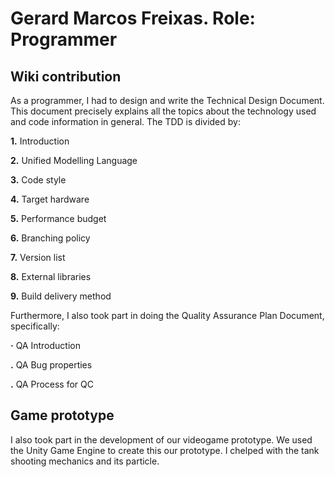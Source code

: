 # Gerard Marcos Freixas. Role: Programmer

## Wiki contribution

As a programmer, I had to design and write the Technical Design Document. This document precisely explains all the topics about the technology used and code information in general. The TDD is divided by:

**1.** Introduction

**2.** Unified Modelling Language

**3.** Code style

**4.** Target hardware

**5.** Performance budget

**6.** Branching policy

**7.** Version list

**8.** External libraries

**9.** Build delivery method

Furthermore, I also took part in doing the Quality Assurance Plan Document, specifically:

**·** QA Introduction

**.** QA Bug properties

**.** QA Process for QC

## Game prototype

I also took part in the development of our videogame prototype. We used the Unity Game Engine to create this our prototype. I chelped with the tank shooting mechanics and its particle.


